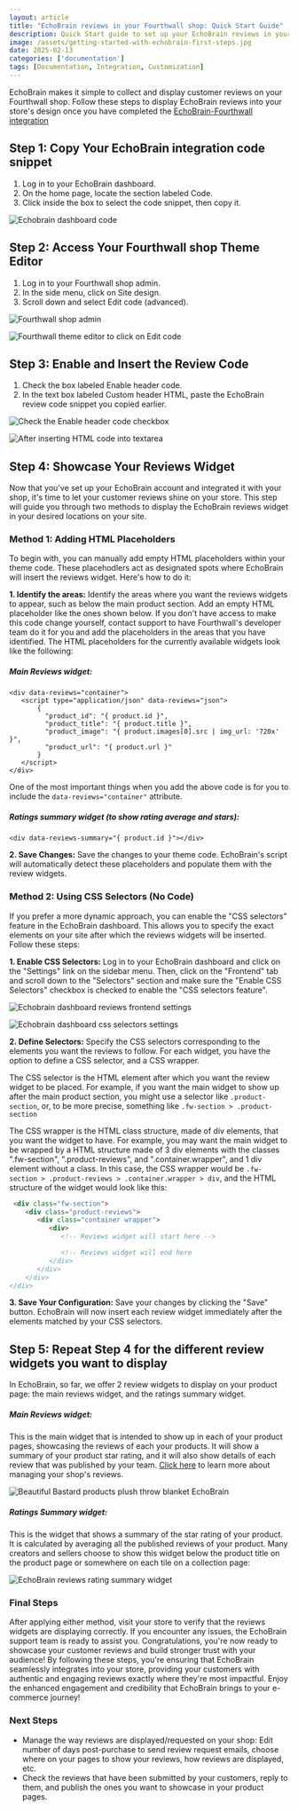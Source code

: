 ```yaml
---
layout: article
title: "EchoBrain reviews in your Fourthwall shop: Quick Start Guide"
description: Quick Start guide to set up your EchoBrain reviews in your Fourthwall shop
image: /assets/getting-started-with-echobrain-first-steps.jpg
date: 2025-02-13
categories: ['documentation']
tags: [Documentation, Integration, Customization]
---
```


EchoBrain makes it simple to collect and display customer reviews on your Fourthwall shop. Follow these steps to display EchoBrain reviews into your store's design once you have completed the [EchoBrain-Fourthwall integration](https://echo-brain.com/blog/documentation/fourthwall-integration-quick-start-guide/)


## Step 1: Copy Your EchoBrain integration code snippet

1. Log in to your EchoBrain dashboard.
2. On the home page, locate the section labeled Code.
3. Click inside the box to select the code snippet, then copy it.


![Echobrain dashboard code](/assets/posts/new_echobrain_dashboard_code.jpg)


## Step 2: Access Your Fourthwall shop Theme Editor

1. Log in to your Fourthwall shop admin.
2. In the side menu, click on Site design.
3. Scroll down and select Edit code (advanced).


![Fourthwall shop admin](/assets/posts/echo-brain.com_admin_fw_dashboard_sidebar.jpg)

![Fourthwall theme editor to click on Edit code](/assets/posts/echo-brain.com_admin_fw_dashboard_edit_code.jpg)


## Step 3: Enable and Insert the Review Code

1. Check the box labeled Enable header code.
2. In the text box labeled Custom header HTML, paste the EchoBrain review code snippet you copied earlier.


![Check the Enable header code checkbox](/assets/posts/echo-brain.com_admin_enable_header_code_html.jpg)

![After inserting HTML code into textarea](/assets/posts/production-reviews-shop_admin_dashboard.jpg)


## Step 4: Showcase Your Reviews Widget
Now that you've set up your EchoBrain account and integrated it with your shop, it's time to let your customer reviews shine on your store. This step will guide you through two methods to display the EchoBrain reviews widget in your desired locations on your site.

### Method 1: Adding HTML Placeholders

To begin with, you can manually add empty HTML placeholders within your theme code. These placehodlers act as designated spots where EchoBrain will insert the reviews widget. Here's how to do it:

 **1. Identify the areas:** Identify the areas where you want the reviews widgets to appear, such as below the main product section. Add an empty HTML placeholder like the ones shown below. If you don't have access to make this code change yourself, contact support to have Fourthwall's developer team do it for you and add the placeholders in the areas that you have identified. The HTML placeholders for the currently available widgets look like the following:

##### *Main Reviews widget:*
 ```liquid
 <div data-reviews="container">
    <script type="application/json" data-reviews="json">
        {
          "product_id": "{ product.id }",
          "product_title": "{ product.title }",
          "product_image": "{ product.images[0].src | img_url: '720x' }",
          "product_url": "{ product.url }"
        }
    </script>
</div>
```

 One of the most important things when you add the above code is for you to include the `data-reviews="container"` attribute.


##### *Ratings summary widget (to show rating average and stars):*
```liquid
<div data-reviews-summary="{ product.id }"></div>
```

 **2. Save Changes:** Save the changes to your theme code. EchoBrain's script will automatically detect these placeholders and populate them with the review widgets.

### Method 2: Using CSS Selectors (No Code)

If you prefer a more dynamic approach, you can enable the "CSS selectors" feature in the EchoBrain dashboard. This allows you to specify the exact elements on your site after which the reviews widgets will be inserted. Follow these steps:

 **1. Enable CSS Selectors:** Log in to your EchoBrain dashboard and click on the "Settings" link on the sidebar menu. Then, click on the "Frontend" tab and scroll down to the "Selectors" section and make sure the "Enable CSS Selectors" checkbox is checked to enable the "CSS selectors feature".


![Echobrain dashboard reviews frontend settings](/assets/posts/new_echobrain_dashboard_reviews_frontend_settings.jpg)

![Echobrain dashboard css selectors settings](/assets/posts/new_echobrain_dashboard_css_selectors_settings.jpg)


 **2. Define Selectors:** Specify the CSS selectors corresponding to the elements you want the reviews to follow.
 For each widget, you have the option to define a CSS selector, and a CSS wrapper.
 
 The CSS selector is the HTML element after which you want the review widget to be placed. For example, if you want the main widget to show up after the main product section, you might use a selector like `.product-section`, or, to be more precise, something like `.fw-section > .product-section`

 The CSS wrapper is the HTML class structure, made of div elements, that you want the widget to have. For example, you may want the main widget to be wrapped by a HTML structure made of 3 div elements with the classes ".fw-section", ".product-reviews", and ".container.wrapper", and 1 div element without a class. In this case, the CSS wrapper would be `.fw-section > .product-reviews > .container.wrapper > div`, and the HTML structure of the widget would look like this:

```HTML
 <div class="fw-section">
    <div class="product-reviews">
       <div class="container wrapper">
          <div>
             <!-- Reviews widget will start here -->

             <!-- Reviews widget will end here
          </div>
       </div>
    </div>
</div>
```

 **3. Save Your Configuration:** Save your changes by clicking the "Save" button. EchoBrain will now insert each review widget immediately after the elements matched by your CSS selectors.


## Step 5: Repeat Step 4 for the different review widgets you want to display

In EchoBrain, so far, we offer 2 review widgets to display on your product page: the main reviews widget, and the ratings summary widget.

##### *Main Reviews widget:*

This is the main widget that is intended to show up in each of your product pages, showcasing the reviews of each your products. It will show a summary of your product star rating, and it will also show details of each review that was published by your team. [Click here](https://echo-brain.com/blog/documentation/managing-your-reviews/) to learn more about managing your shop's reviews.

![Beautiful Bastard products plush throw blanket EchoBrain](/assets/posts/beautifulbastard_products_plush-throw-blanket-echobrain.jpg)

##### *Ratings Summary widget:*

This is the widget that shows a summary of the star rating of your product. It is calculated by averaging all the published reviews of your product. Many creators and sellers choose to show this widget below the product title on the product page or somewhere on each tile on a collection page:

![EchoBrain reviews rating summary widget](/assets/posts/echobrain_reviews_summary_widget.jpg)

### Final Steps

After applying either method, visit your store to verify that the reviews widgets are displaying correctly. If you encounter any issues, the EchoBrain support team is ready to assist you. Congratulations, you're now ready to showcase your customer reviews and build stronger trust with your audience!
By following these steps, you're ensuring that EchoBrain seamlessly integrates into your store, providing your customers with authentic and engaging reviews exactly where they're most impactful. Enjoy the enhanced engagement and credibility that EchoBrain brings to your e-commerce journey!


### Next Steps
- Manage the way reviews are displayed/requested on your shop: Edit number of days post-purchase to send review request emails, choose where on your pages to show your reviews, how reviews are displayed, etc.
- Check the reviews that have been submitted by your customers, reply to them, and publish the ones you want to showcase in your product pages.


<style>
.rich-text ul {
    list-style-type: disc !important;
    margin-left: 20px !important;
}
</style>
